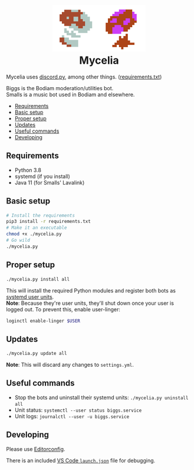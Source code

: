 <h1 align="center">
  <img src="./.readme/biggs.png" width="25%"><img src="./.readme/smalls.png" width="25%"><br>
  Mycelia
</h1>

Mycelia uses [discord.py], among other things. ([requirements.txt](./requirements.txt))

Biggs is the Bodiam moderation/utilities bot.  
Smalls is a music bot used in Bodiam and elsewhere.

- [Requirements](#requirements)
- [Basic setup](#basic-setup)
- [Proper setup](#proper-setup)
- [Updates](#updates)
- [Useful commands](#useful-commands)
- [Developing](#developing)

## Requirements

* Python 3.8
* systemd (if you install)
* Java 11 (for Smalls' Lavalink)

## Basic setup

```sh
# Install the requirements
pip3 install -r requirements.txt
# Make it an executable
chmod +x ./mycelia.py
# Go wild
./mycelia.py
```

## Proper setup

```sh
./mycelia.py install all
```

This will install the required Python modules and register both bots as [systemd user units][systemd-user].  
**Note**: Because they're user units, they'll shut down once your user is logged out. To prevent this, enable user-linger:

```sh
loginctl enable-linger $USER
```

## Updates

```sh
./mycelia.py update all
```

**Note**: This will discard any changes to `settings.yml`.

## Useful commands

* Stop the bots and uninstall their systemd units: `./mycelia.py uninstall all`
* Unit status: `systemctl --user status biggs.service`
* Unit logs: `journalctl --user -u biggs.service`

## Developing

Please use [Editorconfig].

There is an included [VS Code `launch.json`][vscode-debugging] file for debugging.

[discord.py]:       https://github.com/Rapptz/discord.py
[systemd-user]:     https://wiki.archlinux.org/index.php/Systemd/User
[Editorconfig]:     https://editorconfig.org/
[vscode-debugging]: https://code.visualstudio.com/Docs/editor/debugging
